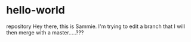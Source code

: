 # hello-world
repository
Hey there, this is Sammie. I'm trying to edit a branch that I will then merge with a master.....???
